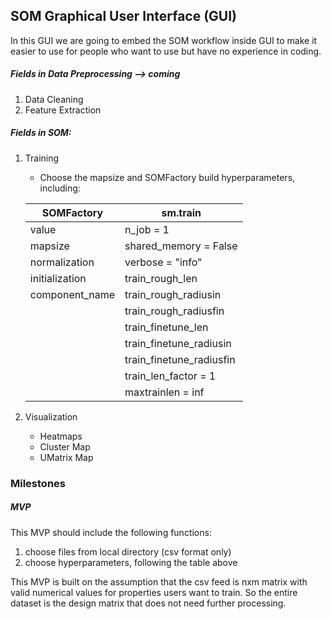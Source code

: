 ## SOM Graphical User Interface (GUI)

In this GUI we are going to embed the SOM workflow inside GUI to make it easier to use for people who want to use but have no experience in coding.

##### Fields in Data Preprocessing --> coming 
1. Data Cleaning
2. Feature Extraction

##### Fields in SOM:
1. Training
   * Choose the mapsize and SOMFactory build hyperparameters, including:

    | SOMFactory    | sm.train                 |
    | ------------- | -------------            |
    | value         | n_job = 1                |
    | mapsize       | shared_memory = False    |
    | normalization | verbose = "info"         |
    | initialization| train_rough_len          |
    | component_name| train_rough_radiusin     |
    |               | train_rough_radiusfin    |
    |               | train_finetune_len       |
    |               | train_finetune_radiusin  |
    |               | train_finetune_radiusfin |
    |               | train_len_factor = 1     |
    |               | maxtrainlen = inf        |

2. Visualization
   * Heatmaps
   * Cluster Map 
   * UMatrix Map

### Milestones 

##### MVP

This MVP should include the following functions:

1. choose files from local directory (csv format only)
2. choose hyperparameters, following the table above

This MVP is built on the assumption that the csv feed is nxm matrix with valid numerical values for properties users want to train. So the entire dataset is the design matrix that does not need further processing.